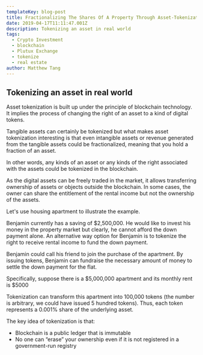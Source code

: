 ```yaml
---
templateKey: blog-post
title: Fractionalizing The Shares Of A Property Through Asset-Tokenization?
date: 2019-04-17T11:11:47.001Z
description: Tokenizing an asset in real world
tags:
  - Crypto Investment
  - blockchain
  - Plutux Exchange
  - tokenize
  - real estate
author: Matthew Tang
---
```

## **Tokenizing an asset in real world**

Asset tokenization is built up under the principle of blockchain technology. It implies the process of changing the right of an asset to a kind of digital tokens.

Tangible assets can certainly be tokenized but what makes asset tokenization interesting is that even intangible assets or revenue generated from the tangible assets could be fractionalized, meaning that you hold a fraction of an asset.

In other words, any kinds of an asset or any kinds of the right associated with the assets could be tokenized in the blockchain.

As the digital assets can be freely traded in the market, it allows transferring ownership of assets or objects outside the blockchain. In some cases, the owner can share the entitlement of the rental income but not the ownership of the assets.

Let's use housing apartment to illustrate the example.

Benjamin currently has a saving of $2,500,000. He would like to invest his money in the property market but clearly, he cannot afford the down payment alone. An alternative way option for Benjamin is to tokenize the right to receive rental income to fund the down payment.

Benjamin could call his friend to join the purchase of the apartment. By issuing tokens, Benjamin can fundraise the necessary amount of money to settle the down payment for the flat.

Specifically, suppose there is a $5,000,000 apartment and its monthly rent is $5000

Tokenization can transform this apartment into 100,000 tokens (the number is arbitrary, we could have issued 5 hundred tokens). Thus, each token represents a 0.001% share of the underlying asset.

The key idea of tokenization is that:

* Blockchain is a public ledger that is immutable
* No one can “erase” your ownership even if it is not registered in a government-run registry
